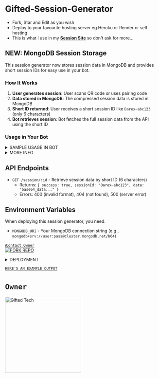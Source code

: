# Gifted-Session-Generator
- Fork, Star and Edit as you wish
- Deploy to your favourite hosting server eg Heroku or Render or self hosting
- This is what I use in my **[Session Site](https://session.giftedtech.co.ke)** so don't ask for more...

## NEW: MongoDB Session Storage

This session generator now stores session data in MongoDB and provides short session IDs for easy use in your bot.

### How It Works

1. **User generates session**: User scans QR code or uses pairing code
2. **Data stored in MongoDB**: The compressed session data is stored in MongoDB
3. **Short ID returned**: User receives a short session ID like `Darex~abc123` (only 6 characters)
4. **Bot retrieves session**: Bot fetches the full session data from the API using the short ID

### Usage in Your Bot

<details>
<summary>SAMPLE USAGE IN BOT</summary>
   
```js
// 1. IN YOUR LIB OR SOMEWHERE YOU LIKE:
const fs = require('fs');
const zlib = require('zlib');
const path = require('path');
const axios = require('axios');
const sessionDir = path.join(__dirname, 'session');
const credsPath = path.join(sessionDir, 'creds.json');
const createDirIfNotExist = dir => !fs.existsSync(dir) && fs.mkdirSync(dir, { recursive: true });

createDirIfNotExist(sessionDir);

async function loadSession(SESSION_ID, sessionSiteUrl) {
    try {
        if (fs.existsSync(credsPath)) {
            fs.unlinkSync(credsPath);
            console.log("♻️ Old session removed");
        }

        if (!SESSION_ID || typeof SESSION_ID !== 'string') {
            throw new Error("❌ SESSION_ID is missing or invalid");
        }

        const [header, sessionId] = SESSION_ID.split('~');

        if (header !== "Darex" || !sessionId) {
            throw new Error("❌ Invalid session format. Expected 'Darex~......'");
        }

        // Fetch session data from the API
        console.log("📥 Fetching session data from server...");
        const response = await axios.get(`${sessionSiteUrl}/session/${sessionId}`);
        
        if (!response.data.success) {
            throw new Error("❌ Failed to retrieve session data");
        }

        const b64data = response.data.data;
        const compressedData = Buffer.from(b64data, 'base64');
        const decompressedData = zlib.gunzipSync(compressedData);

        if (!fs.existsSync(sessionDir)) {
            fs.mkdirSync(sessionDir, { recursive: true });
        }

        fs.writeFileSync(credsPath, decompressedData, "utf8");
        console.log("✅ Session loaded successfully");

    } catch (e) {
        console.error("❌ Session Error:", e.message);
        throw e;
    }
}

module.exports = { loadSession }


// 2. IN YOUR BOT START FILE (INDEX.JS/CLIENT.JS):
const { loadSession } = require("./lib");

// Your bot configuration
const config = {
    SESSION_ID: 'Darex~abc123',  // Short session ID from the generator
    SESSION_SITE: 'https://your-session-site.com'  // Your deployed session site URL
};

async function ConnectToWA() {
    // Load session from MongoDB via API
    await loadSession(config.SESSION_ID, config.SESSION_SITE);
    
    console.log('⏱️ Connecting to WhatsApp ⏱️');
    const { state, saveCreds } = await useMultiFileAuthState(__dirname + '/session/');
    var { version, isLatest } = await fetchLatestBaileysVersion();

    const sock = makeWASocket({
        version,
        logger: P({ level: 'silent' }),
        printQRInTerminal: !config.SESSION_ID,
        auth: state
        // ... your other options
    });
    
    sock.ev.on('creds.update', saveCreds);
    // ... rest of your bot code
}

ConnectToWA();
```

</details>

<details>
<summary>MORE INFO</summary>
   
**NB:** This repo generates session IDs for all bots using gifted-baileys/whiskeysockets/baileys with ***zlib*** compression.

The new system uses MongoDB to store session data, so your bot only needs:
- The short session ID (e.g., `Darex~abc123`)
- The session site URL

**No MongoDB URI needed in your bot!** The session site handles all database operations.

[![-----------------------------------------------------](https://raw.githubusercontent.com/andreasbm/readme/master/assets/lines/colored.png)](#table-of-contents)
<br/>WEB - PAIR CODE FOR BOTS WITH GIFTED-BAILEYS
[![-----------------------------------------------------](https://raw.githubusercontent.com/andreasbm/readme/master/assets/lines/colored.png)](#table-of-contents)
<p align="center">
   <a href="https://github.com/mauricegift">
    <img src="https://files.catbox.moe/52699c.jpg" width="500">
     
</a>
 <p align="center"><img src="https://profile-counter.glitch.me/{mauricegift}/count.svg" alt="Gifted:: Visitor's Count" /></p>

</details>

## API Endpoints

- `GET /session/:id` - Retrieve session data by short ID (6 characters)
  - Returns: `{ success: true, sessionId: "Darex~abc123", data: "base64_data..." }`
  - Errors: 400 (invalid format), 404 (not found), 500 (server error)

## Environment Variables

When deploying this session generator, you need:
- `MONGODB_URI` - Your MongoDB connection string (e.g., `mongodb+srv://user:pass@cluster.mongodb.net/b64`)

[`ℹ️Contact Owner`](https://api.giftedtech.co.ke/contact)
 <br>
<a href='https://github.com/mauricegift/gifted-session/fork' target="_blank">
    <img alt='FORK REPO' src='https://img.shields.io/badge/-FORK REPO-black?style=for-the-badge&logo=github&logoColor=white'/>
</a>

<details>
<summary>DEPLOYMENT</summary>
 
<a href='https://dashboard.heroku.com/new?template=https://github.com/mauricegift/gifted-session' target="_blank"><img alt='HEROKU DEPLOY' src='https://img.shields.io/badge/-HEROKU DEPLOY-black?style=for-the-badge&logo=heroku&logoColor=white'/>
 <br>
<a href='https://dashboard.render.com' target="_blank">
    <img alt='DEPLOY TO RENDER' src='https://img.shields.io/badge/-DEPLOY TO RENDER-black?style=for-the-badge&logo=render&logoColor=white'/>
</a>
 <br>
<a href='https://app.koyeb.com' target="_blank">
    <img alt='DEPLOY TO KOYEB' src='https://img.shields.io/badge/-DEPLOY TO KOYEB-black?style=for-the-badge&logo=koyeb&logoColor=white'/>
</a>

</details>

[`HERE'S AN EXAMPLE OUTPUT`](https://session.giftedtech.co.ke)
# `Owner`

 <a href="https://github.com/mauricegift"><img src="https://github.com/mauricegift.png" width="250" height="250" alt="Gifted Tech"/></a>
